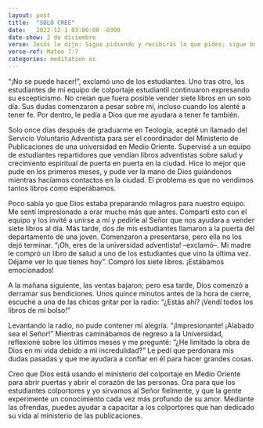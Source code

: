 ```yaml
---
layout: post
title:  "SOLO CREE"
date:   2022-12-1 03:00:00 -0300
date-show: 2 de diciembre
verse: Jesús le dijo: Sigue pidiendo y recibirás lo que pides; sigue buscando y encontrarás; sigue llamando, y la puerta se te abrirá.
verse-ref: Mateo 7:7
categories: meditation es
---
```


“¡No se puede hacer!”, exclamó uno de los estudiantes. Uno tras otro, los estudiantes de mi equipo de colportaje estudiantil continuaron expresando su escepticismo. No creían que fuera posible vender siete libros en un solo día. Sus dudas comenzaron a pesar sobre mí, incluso cuando los alenté a tener fe. Por dentro, le pedía a Dios que me ayudara a tener fe también.

Solo once días después de graduarme en Teología, acepté un llamado del Servicio Voluntario Adventista para ser el coordinador del Ministerio de Publicaciones de una universidad en Medio Oriente. Supervisé a un equipo de estudiantes repartidores que vendían libros adventistas sobre salud y crecimiento espiritual de puerta en puerta en la ciudad. Hice lo mejor que pude en los primeros meses, y pude ver la mano de Dios guiándonos mientras hacíamos contactos en la ciudad. El problema es que no vendimos tantos libros como esperábamos.

Poco sabía yo que Dios estaba preparando milagros para nuestro equipo. Me sentí impresionado a orar mucho más que antes. Compartí esto con el equipo y los invité a unirse a mí y pedirle al Señor que nos ayudara a vender siete libros al día. Más tarde, dos de mis estudiantes llamaron a la puerta del departamento de una joven. Comenzaron a presentarse, pero ella no los dejó terminar. “¡Oh, eres de la universidad adventista! –exclamó–. Mi madre le compró un libro de salud a uno de los estudiantes que vino la última vez. Déjame ver lo que tienes hoy”. Compró los siete libros. ¡Estábamos emocionados!

A la mañana siguiente, las ventas bajaron; pero esa tarde, Dios comenzó a derramar sus bendiciones. Unos quince minutos antes de la hora de cierre, escuché a una de las chicas gritar por la radio: “¿Estás ahí? ¡Vendí todos los libros de mi bolso!”

Levantando la radio, no pude contener mi alegría. “¡Impresionante! ¡Alabado sea el Señor!” Mientras caminábamos de regreso a la Universidad, reflexioné sobre los últimos meses y me pregunté: “¿He limitado la obra de Dios en mi vida debido a mi incredulidad?” Le pedí que perdonara mis dudas pasadas y que me ayudara a confiar en él para hacer grandes cosas.

Creo que Dios está usando el ministerio del colportaje en Medio Oriente para abrir puertas y abrir el corazón de las personas. Ora para que los estudiantes colportores y yo sirvamos al Señor fielmente, y que la gente experimente un conocimiento cada vez más profundo de su amor. Mediante las ofrendas, puedes ayudar a capacitar a los colportores que han dedicado su vida al ministerio de las publicaciones.
